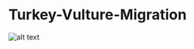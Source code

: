 # Turkey-Vulture-Migration


![alt text](https://proxy.duckduckgo.com/iu/?u=http%3A%2F%2Fwww.sfzoo.org%2Fimages%2Fgallery%2Fturkeyvulture%2Fimg_turkeyvulture_mh_large.jpg&f=1)
